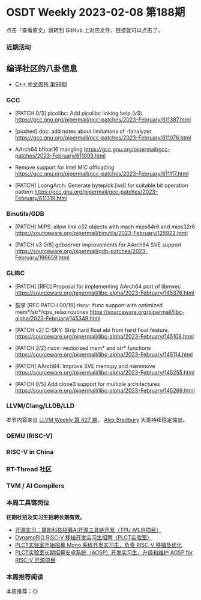 # OSDT Weekly 2023-02-08 第188期

点击「查看原文」跳转到 GitHub 上对应文件，链接就可以点击了。

### 近期活动

## 编译社区的八卦信息

- [C++ 中文周刊 第99期](https://mp.weixin.qq.com/s/Y1iwMbLIxLXqGw9ROKVuEQ)

### GCC

- [PATCH 0/3] picolibc: Add picolibc linking help (v3)
  https://gcc.gnu.org/pipermail/gcc-patches/2023-February/611387.html

- [pushed] doc: add notes about limitations of -fanalyzer
  https://gcc.gnu.org/pipermail/gcc-patches/2023-February/611076.html

- AArch64 bfloat16 mangling
  https://gcc.gnu.org/pipermail/gcc-patches/2023-February/611099.html

- Remove support for Intel MIC offloading
  https://gcc.gnu.org/pipermail/gcc-patches/2023-February/611117.html

- [PATCH] LoongArch: Generate bytepick.[wd] for suitable bit operation pattern
  https://gcc.gnu.org/pipermail/gcc-patches/2023-February/611319.html

### Binutils/GDB

- [PATCH] MIPS: allow link o32 objects with mach mips64r6 and mips32r6
  https://sourceware.org/pipermail/binutils/2023-February/125922.html

- [PATCH v3 0/8] gdbserver improvements for AArch64 SVE support
  https://sourceware.org/pipermail/gdb-patches/2023-February/196659.html

### GLIBC

- [PATCH] [RFC] Proposal for implementing AArch64 port of libmvec
  https://sourceware.org/pipermail/libc-alpha/2023-February/145376.html

- 鼓掌 [RFC PATCH 00/19] riscv: ifunc support with optimized mem*/str*/cpu_relax routines
  https://sourceware.org/pipermail/libc-alpha/2023-February/145349.html

- [PATCH v2] C-SKY: Strip hard float abi from hard float feature.
  https://sourceware.org/pipermail/libc-alpha/2023-February/145108.html

- [PATCH 2/2] riscv: vectorised mem* and str* functions
  https://sourceware.org/pipermail/libc-alpha/2023-February/145114.html

- [PATCH] AArch64: Improve SVE memcpy and memmove
  https://sourceware.org/pipermail/libc-alpha/2023-February/145255.html

- [PATCH 0/5] Add clone3 support for multiple architectures
  https://sourceware.org/pipermail/libc-alpha/2023-February/145269.html

### LLVM/Clang/LLDB/LLD

本节内容来自 [LLVM Weekly 第 427 期](http://llvmweekly.org/issue/427)，
[Alex Bradbury](https://www.linkedin.com/in/alex-bradbury/) 大哥持续稳定输出。

### QEMU (RISC-V)

### RISC-V in China

### RT-Thread 社区

### TVM / AI Compilers

### 本周工具链岗位

**往期社招及实习生招聘长期有效。**

- [开源实习：算能科技招募AI开源工具链开发（TPU-MLIR项目）](https://mp.weixin.qq.com/s/IBJh0ip4k11PzIMZecsWSw)
- [DynamoRIO RISC-V 移植开发实习生招聘（PLCT实验室）](https://mp.weixin.qq.com/s/J_5TjT6DOqeOXJXQI5VQxw)
- [PLCT实验室开始招募 Mono 系统开发实习生，负责 RISC-V 移植及优化](https://mp.weixin.qq.com/s/whEW7Hay1jIP1tBzIPay1A)
- [PLCT实验室长期招募安卓系统（AOSP）开发实习生，升级和维护 AOSP for RISC-V 开源项目](https://mp.weixin.qq.com/s/dJP2cEB1nex2inR5c-cJog)


### 本周推荐阅读

本周推荐：《》
